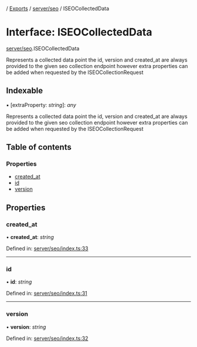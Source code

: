 [](../README.md) / [Exports](../modules.md) / [server/seo](../modules/server_seo.md) / ISEOCollectedData

# Interface: ISEOCollectedData

[server/seo](../modules/server_seo.md).ISEOCollectedData

Represents a collected data point
the id, version and created_at are always
provided to the given seo collection endpoint
however extra properties can be added when requested by
the ISEOCollectionRequest

## Indexable

▪ [extraProperty: *string*]: *any*

Represents a collected data point
the id, version and created_at are always
provided to the given seo collection endpoint
however extra properties can be added when requested by
the ISEOCollectionRequest

## Table of contents

### Properties

- [created\_at](server_seo.iseocollecteddata.md#created_at)
- [id](server_seo.iseocollecteddata.md#id)
- [version](server_seo.iseocollecteddata.md#version)

## Properties

### created\_at

• **created\_at**: *string*

Defined in: [server/seo/index.ts:33](https://github.com/onzag/itemize/blob/5fcde7cf/server/seo/index.ts#L33)

___

### id

• **id**: *string*

Defined in: [server/seo/index.ts:31](https://github.com/onzag/itemize/blob/5fcde7cf/server/seo/index.ts#L31)

___

### version

• **version**: *string*

Defined in: [server/seo/index.ts:32](https://github.com/onzag/itemize/blob/5fcde7cf/server/seo/index.ts#L32)
